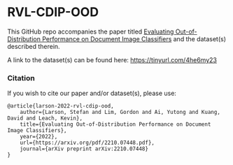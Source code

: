 # RVL-CDIP-OOD

This GitHub repo accompanies the paper titled
 [Evaluating Out-of-Distribution Performance on Document Image Classifiers](https://arxiv.org/pdf/2210.07448.pdf)
and the dataset(s) described therein. 

A link to the dataset(s) can be found here: https://tinyurl.com/4he6my23 

### Citation

If you wish to cite our paper and/or dataset(s), please use:

```
@article{larson-2022-rvl-cdip-ood,
    author={Larson, Stefan and Lim, Gordon and Ai, Yutong and Kuang, David and Leach, Kevin},
    title={Evaluating Out-of-Distribution Performance on Document Image Classifiers},
    year={2022},
    url={https://arxiv.org/pdf/2210.07448.pdf},
    journal={arXiv preprint arXiv:2210.07448}
}
```
